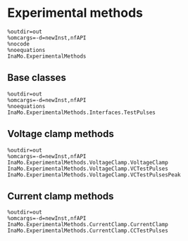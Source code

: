 # Experimental methods

```@modelica
%outdir=out
%omcargs=-d=newInst,nfAPI
%nocode
%noequations
InaMo.ExperimentalMethods
```

## Base classes

```@modelica
%outdir=out
%omcargs=-d=newInst,nfAPI
%noequations
InaMo.ExperimentalMethods.Interfaces.TestPulses
```

## Voltage clamp methods

```@modelica
%outdir=out
%omcargs=-d=newInst,nfAPI
InaMo.ExperimentalMethods.VoltageClamp.VoltageClamp
InaMo.ExperimentalMethods.VoltageClamp.VCTestPulses
InaMo.ExperimentalMethods.VoltageClamp.VCTestPulsesPeak
```

## Current clamp methods

```@modelica
%outdir=out
%omcargs=-d=newInst,nfAPI
InaMo.ExperimentalMethods.CurrentClamp.CurrentClamp
InaMo.ExperimentalMethods.CurrentClamp.CCTestPulses
```
